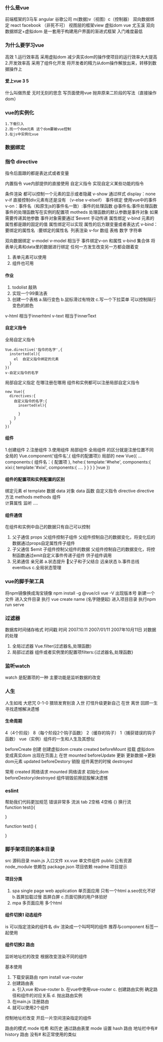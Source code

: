 ### 什么是vue
前端框架的3马车 
angular  谷歌公司   m(数据)v（视图）c（控制器）   双向数据绑定
react    facebook （非死不可） 视图层的框架view  虚拟dom
vue      尤玉溪  双向数据绑定+虚拟dom
是一套用于构建用户界面的渐进式框架 
入门难度最低
### 为什么要学习vue 
高效 
1.运行效率高 采用虚拟dom 减少真实dom的操作使项目的运行效率大大提高
2.开发效率高 采用了组件化开发 
将开发者的精力从dom操作解放出来，转移到数据操作上

#### 爱上vue 3 5
什么叫做热爱 无时无刻的思念 
写页面使用vue 抛弃原来二阶段的写法（直接操作dom）

### vue的实例化
```
1.下载引入
2.找一个dom元素 这个dom要被vue控制
3.在js中实例化vue
```

### 数据绑定


### 指令 directive 
指令后面跟的都是表达式或者变量 

内置指令 vue内部提供的直接使用
自定义指令 实现自定义某些功能的指令 

条件渲染
 都可以控制一个元素的显示或者隐藏
  v-show  通过样式 display：none 
  v-if    直接控制div元素有还是没有 （v-else  v-elseif）
事件绑定
  使用vue中的事件  
  v-on：事件名（和原生js的事件名一致）:事件的处理函数 
  @事件名:事件处理函数
  事件的处理函数写在实例的配置项 motheds 
  处理函数的默认参数是事件对象
  如果需要传递其他参数 事件对象需要通过`$event 手动传递
属性绑定 
  v-bind
  元素的属性都是跟的固定的值 
  属性绑定可以实现 属性的后方跟变量或者表达式
  v-bind：要绑定的属性名 <img v-bind:src=''>
  :要绑定的属性名  <img :src=''>
列表渲染
v-for 数组 表格 数字  字符串
<td v-for ="(item,index) in/of 数据源"> </td> 
<td v-for ="(value,key,index) in/of 数据源"> </td> 

双向数据绑定 v-model 
v-model 相当于 事件绑定v-on 和属性 v-bind 集合体
将表单元素和data里的数据进行绑定 任何一方发生改变另一方都会跟着变
1. 表单元素可以使用
2. 组件也可用
#### 作业
1. todolist 敲熟
2. 实现一个99乘法表
3. 创建一个表格 
     a.隔行变色
     b.鼠标滑过有特效
     c.写一个下拉菜单 可以控制隔行变色的颜色

v-html 相当于innerhtml
v-text 相当于innerText
#### 自定义指令
全局自定义指令
```
Vue.directive('指令的名字',{
  insterted(el){
    el  自定义指令绑定的元素
  }
})
v-自定义指令的名字
```
局部自定义指定 在哪注册在哪用 
组件和实例都可以注册局部自定义指令
```
new Vue({
  directives:{
    自定义指令的名字:{
      inserted(el){

      }
    }
  }
})
```
#### 组件
1.创建组件 2.注册组件 3.使用组件
局部组件 全局组件 的区分就是注册位置不同
全局的
Vue.component('组件名',{ 组件的配置项})
局部的
new Vue({
  ...
  components:{
    组件名：{
      配置项
    },
    hehe:{
      template:'#hehe',
      components:{
        xixi:{
          template:'#xixi',
          components:{
            ....
          }
        }
      }
    }
  }vue
})
#### 组件的配置项和实例配置的区别
绑定元素   el       template 
数据      data 对象 data 函数
自定义指令 directive  directive
方法      methods    methods
组件  
计算属性
监听
....

#### 组件通信
在组件和实例中自己的数据只有自己可以控制
1. 父子通信 props
   父组件控制子组件 父组件控制自己的数据变化，将变化后的数据通过props自定属性传子组件
2. 子父通信 $emit 
   子组件控制父组件的数据  父组件控制自己的数据变化，将控制函数通过emit自定义事件传递子组件 供子组件调用 
3. 兄弟通信
   亲兄弟
   a.状态提升  父子和子父结合
   远亲状态
   b.事件总线 eventbus 
   c.全局状态管理         

### vue的脚手架工具
将npm镜像换成淘宝镜像
npm install  -g @vue/cli
vue -V  出现版本号
新建一个文件 
进入文件目录 执行 
vue create name (名字随便起)
进入项目目录 执行npm run serve

### 过滤器
数据库时间储存格式  时间戳
时间  2007.10.11   2007/01/11  2007年10月11日 
对数据的处理

1. 全局过滤器 Vue.filter(过滤器名,处理函数)
2. 局部过滤器 组件或者实例里的配置项filters:{过滤器名,处理函数} 

### 监听watch 
watch 是配置项的一种 主要功能是监听数据的改变


### 人生
人生如戏 大悲咒
0-1-0
猥琐发育别浪
入世
打怪升级更新自己
在世
离世
回顾一生 寻找遗憾解决遗憾

#### 生命周期
 4（4个阶段） 8（每个阶段2个钩子函数） 2（缓存的钩子） 1（捕获错误的钩子函数）
vue（实例）组件的一生和人生及其想似

beforeCreate
创建 创建虚拟dom create
created
beforeMount
挂载  虚拟dom 变成真实dom 出现在页面上 在世
mounted 
beforeUpdate
更新  更新数据->更新dom元素
updated
beforeDestory
销毁  组件离世的时候
destroyed

常用 
created 网络请求
mounted 网络请求 初始化dom
beforeDestory/destroyed 组件销毁前擦屁股解决遗憾

### eslint
帮助我们代码更加规范 错误非常多
流派 
tab 2空格 4空格
{} 换行流  
function test(){

} 

function test()
{
  
} 
### 脚手架项目的基本目录
src  源码目录
  main.js 入口文件
  xx.vue  单文件组件
public 公有资源
node_module 依赖包
package.json 项目依赖
readme 项目提示

#### 项目分类
1. spa single page web application 单页面应用  只有一个html
   a.seo优化不好 
   b.首屏加载过慢 首屏白屏
   c.页面切换的用户体验好
2. mpa 多页面应用  多个html

#### 组件切换1 动态组件
<div is = 'hehe'></div> 
is 可以指定渲染的组件名
div 渲染成一个叫呵呵的组件
推荐与component 标签一起使用

#### 组件切换2 路由
监听地址栏的改变 根据改变渲染不同的组件

基本使用
1. 下载安装路由  npm install vue-router
2. 创建路由表  
    a. 引入vue 和vue-router 
    b. 在vue中使用vue-router 
    c. 创建路由实例 确定路径和组件的对应关系
    d. 抛出路由实例
3. 在main.js 注册路由
4. 就可以使用2个组件
 <router-link to  tag  active-class >  
 控制地址栏改变 
 <router-view>  开启一片空间渲染指定的组件

 路由的模式 mode 哈希 和历史
 通过路由表里 mode 设置 
 hash 路由 地址栏中有# 
 history 路由 没有# 和正常使用的类似